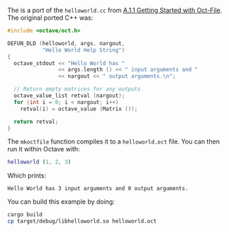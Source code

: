 The is a port of the `helloworld.cc` from [A.1.1 Getting Started with Oct-File](https://octave.org/doc/interpreter/Getting-Started-with-Oct_002dFiles.html#Getting-Started-with-Oct_002dFiles). The original ported C++ was:

``` cc
#include <octave/oct.h>

DEFUN_DLD (helloworld, args, nargout,
           "Hello World Help String")
{
  octave_stdout << "Hello World has "
                << args.length () << " input arguments and "
                << nargout << " output arguments.\n";

  // Return empty matrices for any outputs
  octave_value_list retval (nargout);
  for (int i = 0; i < nargout; i++)
    retval(i) = octave_value (Matrix ());

  return retval;
}
```

The `mkoctfile` function compiles it to a `helloworld.oct` file. You can then run it within Octave with:
``` m
helloworld (1, 2, 3)
```
Which prints:
```
Hello World has 3 input arguments and 0 output arguments.
```

You can build this example by doing:
``` sh
cargo build
cp target/debug/libhelloworld.so helloworld.oct
```